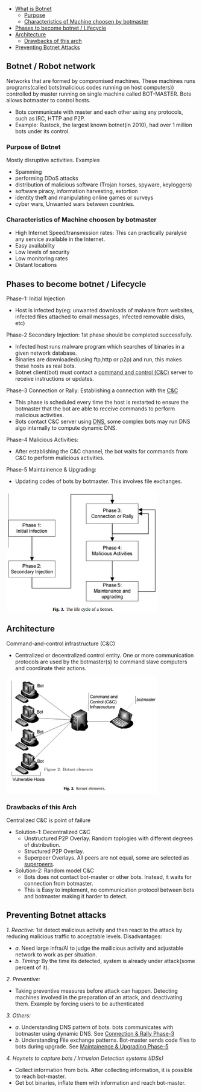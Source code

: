 - [What is Botnet](#what)
  - [Purpose](#pur)
  - [Characteristics of Machine choosen by botmaster](#ch)
- [Phases to become botnet / Lifecycle](#life)
- [Architecture](#arch)
  - [Drawbacks of this arch](#draw)
- [Preventing Botnet Attacks](#pre)

<a name=what></a>
## Botnet / Robot network
Networks that are formed by compromised machines. These machines runs programs(called bots(malicious codes running on host computers)) controlled by master running on single machine called BOT-MASTER. Bots allows botmaster to control hosts. 
- Bots communicate with master and each other using any protocols, such as IRC, HTTP and P2P.
- Example: Rustock, the largest known botnet(in 2010), had over 1 million bots under its control.

<a name=pur></a>
### Purpose of Botnet
Mostly disruptive activities. Examples
- Spamming
- performing DDoS attacks
- distribution of malicious software (Trojan horses, spyware, keyloggers)
- software piracy, information harvesting, extortion
- identity theft and manipulating online games or surveys
- cyber wars, Unwanted wars between countries.

<a name=ch></a>
### Characteristics of Machine choosen by botmaster
- High Internet Speed/transmission rates: This can practically paralyse any service available in the Internet.
- Easy availability
- Low levels of security
- Low monitoring rates
- Distant locations

<a name=life></a>
## Phases to become botnet / Lifecycle
Phase-1: Initial Injection
- Host is infected by(eg: unwanted downloads of malware from websites, infected files attached to email messages, infected removable disks, etc)

Phase-2 Secondary Injection: 1st phase should be completed successfully.
- Infected host runs malware program which searches of binaries in a given network database.
- Binaries are downloaded(using ftp,http or p2p) and run, this makes these hosts as real bots. 
- Botnet client(bot) must contact a [command and control (C&C)](#arch) server to receive instructions or updates.

Phase-3 Connection or Rally: Establishing a connection with the [C&C](#arch)
- This phase is scheduled every time the host is restarted to ensure the botmaster that the bot are able to receive commands to perform malicious activities.
- Bots contact C&C server using [DNS](/Networking/OSI-Layers/Layer-7/Protocols), some complex bots may run DNS algo internally to compute dynamic DNS.

Phase-4 Malicious Activities: 
- After establishing the C&C channel, the bot waits for commands from C&C to perform malicious activities.

Phase-5 Maintainence & Upgrading:
- Updating codes of bots by botmaster. This involves file exchanges.

<img src=lifecycle-of-bot.JPG width=400 />

<a name=arch></a>
## Architecture
Command-and-control infrastructure (C&C) 
- Centralized or decentralized control entity. One or more communication protocols are used by the botmaster(s) to command slave computers and coordinate their actions.

<img src=Botnet_Architecture.JPG width=400 />

<a name=draw></a>
### Drawbacks of this Arch
Centralized C&C is point of failure
- Solution-1: Decentralized C&C
  - Unstructured P2P Overlay. Random toplogies with different degrees of distribution.
  - Structured P2P Overlay.
  - Superpeer Overlays. All peers are not equal, some are selected as [superpeers](/System-Design/Scalable/Skype).
- Solution-2: Random model C&C 
  - Bots does not contact bot-master or other bots. Instead, it waits for connection from botmaster.
  - This is Easy to implement, no communication protocol between bots and botmaster making it harder to detect.

<a name=pre></a>
## Preventing Botnet attacks
_1. Reactive:_ 1st detect malicious activity and then react to the attack by reducing malicious traffic to acceptable levels. Disadvantages:
  - *a.* Need large infra/AI to judge the mailicious activity and adjustable network to work as per situation.
  - *b. Timing:* By the time its detected, system is already under attack(some percent of it).

_2. Preventive:_ 
- Taking preventive measures before attack can happen. Detecting machines involved in the preparation of an attack, and deactivating them. Example by forcing users to be authenticated

_3. Others:_
  - *a.* Understanding DNS pattern of bots. bots communicates with botmaster using dynamic DNS. See [Connection & Rally Phase-3](#life)
  - *b.* Understanding File exchange patterns. Bot-master sends code files to bots during upgrade. See [Maintainence & Upgrading Phase-5](#life)

_4. Hoynets to capture bots / Intrusion Detection systems (IDSs)_
  - Collect information from bots. After collecting information, it is possible to reach bot-master.
  - Get bot binaries, inflate them with information and reach bot-master.


